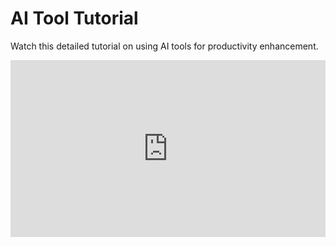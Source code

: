 # AI Tool Tutorial

Watch this detailed tutorial on using AI tools for productivity enhancement.
<div style="position: relative; padding-bottom: 56.25%; height: 0; overflow: hidden; max-width: 100%;">
    <iframe src="https://www.youtube.com/embed/8p2REfxmzcM" style="position: absolute; top: 0; left: 0; width: 100%; height: 100%; border: none;" allowfullscreen></iframe>
</div>
